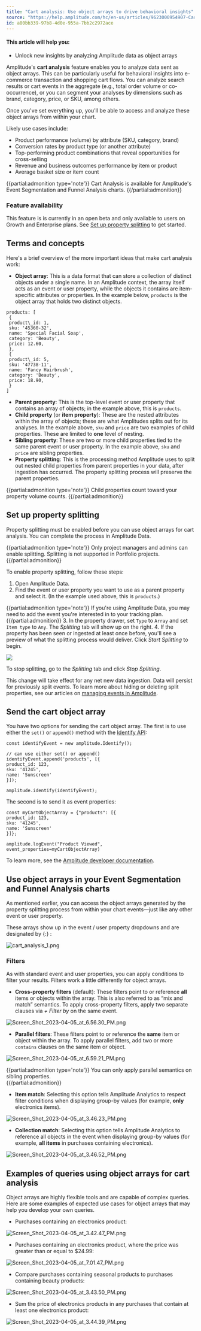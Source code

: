 ```yaml
---
title: "Cart analysis: Use object arrays to drive behavioral insights"
source: "https://help.amplitude.com/hc/en-us/articles/9623000954907-Cart-analysis-Use-object-arrays-to-drive-behavioral-insights"
id: a80bb339-97b8-4d0e-955a-7bb2c2972ace
---
```


#### This article will help you:

* Unlock new insights by analyzing Amplitude data as object arrays

Amplitude's **cart analysis** feature enables you to analyze data sent as object arrays. This can be particularly useful for behavioral insights into e-commerce transaction and shopping cart flows. You can analyze search results or cart events in the aggregate (e.g., total order volume or co-occurrence), or you can segment your analyses by dimensions such as brand, category, price, or SKU, among others.

Once you've set everything up, you'll be able to access and analyze these object arrays from within your chart. 

Likely use cases include:

* Product performance (volume) by attribute (SKU, category, brand)
* Conversion rates by product type (or another attribute)
* Top-performing product combinations that reveal opportunities for cross-selling
* Revenue and business outcomes performance by item or product
* Average basket size or item count

{{partial:admonition type='note'}}
 Cart Analysis is available for Amplitude's Event Segmentation and Funnel Analysis charts.
{{/partial:admonition}}

### Feature availability

This feature is is currently in an open beta and only available to users on Growth and Enterprise plans. See [Set up property splitting](#h_01GGX3KMYSJX6EBW6WHRC7PEMH) to get started. 

## Terms and concepts

Here's a brief overview of the more important ideas that make cart analysis work:

* **Object array**: This is a data format that can store a collection of distinct objects under a single name. In an Amplitude context, the array itself acts as an event or user property, while the objects it contains are item-specific attributes or properties. In the example below, `products` is the object array that holds two distinct objects.

```
products: [  
 {  
 product\_id: 1,  
 sku: '45360-32',  
 name: 'Special Facial Soap',  
 category: 'Beauty',  
 price: 12.60,  
 },  
 {  
 product\_id: 5,  
 sku: '47738-11',  
 name: 'Fancy Hairbrush',  
 category: 'Beauty',  
 price: 18.90,  
 }  
]
```

* **Parent property**: This is the top-level event or user property that contains an array of objects; in the example above, this is `products`.
* **Child property** (or **item property**): These are the nested attributes within the array of objects; these are what Amplitudes splits out for its analyses. In the example above, `sku` and `price` are two examples of child properties. These are limited to **one** level of nesting.
* **Sibling property**: These are two or more child properties tied to the same parent event or user property. In the example above, `sku` and `price` are sibling properties.
* **Property splitting**: This is the processing method Amplitude uses to split out nested child properties from parent properties in your data, after ingestion has occurred. The property splitting process will preserve the parent properties.  
  
{{partial:admonition type='note'}}
Child properties count toward your property volume counts.
{{/partial:admonition}}

## Set up property splitting

Property splitting must be enabled before you can use object arrays for cart analysis. You can complete the process in Amplitude Data.

{{partial:admonition type='note'}}
Only project managers and admins can enable splitting. Splitting is not supported in Portfolio projects.
{{/partial:admonition}}

To enable property splitting, follow these steps:

1. Open Amplitude Data.
2. Find the event or user property you want to use as a parent property and select it. (In the example used above, this is `products`.)  
  
{{partial:admonition type='note'}}
If you're using Amplitude Data, you may need to add the event you're interested in to your tracking plan.
{{/partial:admonition}}
3. In the property drawer, set `Type` to `Array` and set `Item type` to `Any`. The *Splitting* tab will show up on the right.
4. If the property has been seen or ingested at least once before, you'll see a preview of what the splitting process would deliver. Click *Start Splitting* to begin.  
  
![](/docs/output/img/charts/21705259614363)

To stop splitting, go to the *Splitting* tab and click *Stop Splitting*.

This change will take effect for any net new data ingestion. Data will persist for previously split events. To learn more about hiding or deleting split properties, see our articles on [managing events in Amplitude](https://help.amplitude.com/hc/en-us/sections/16805649563163-Clean-up-your-data).

## Send the cart object array

You have two options for sending the cart object array. The first is to use either the `set()` or `append()` method with the [Identify API](https://www.docs.developers.amplitude.com/analytics/apis/identify-api/):

```
const identifyEvent = new amplitude.Identify();  
  
// can use either set() or append()   
identifyEvent.append('products', [{  
product_id: 123,  
sku: '41245',  
name: 'Sunscreen'  
}]);  
  
amplitude.identify(identifyEvent);
```

The second is to send it as event properties:

```
const myCartObjectArray = {"products": [{  
product_id: 123,  
sku: '41245',  
name: 'Sunscreen'   
}]};  
  
amplitude.logEvent("Product Viewed", event_properties=myCartObjectArray)
```

To learn more, see the [Amplitude developer documentation](https://www.docs.developers.amplitude.com/analytics/apis/identify-api/).

## Use object arrays in your Event Segmentation and Funnel Analysis charts

As mentioned earlier, you can access the object arrays generated by the property splitting process from within your chart events—just like any other event or user property.

These arrays show up in the event / user property dropdowns and are designated by {:} :

![cart_analysis_1.png](/docs/output/img/charts/cart-analysis-1-png.png)

### Filters

As with standard event and user properties, you can apply conditions to filter your results. Filters work a little differently for object arrays. 

* **Cross-property filters** (default): These filters point to or reference **all** items or objects within the array. This is also referred to as “mix and match” semantics. To apply cross-property filters, apply two separate clauses via *+ Filter by* on the same event.

![Screen_Shot_2023-04-05_at_6.56.30_PM.png](/docs/output/img/charts/screen-shot-2023-04-05-at-6-56-30-pm-png.png)

* **Parallel filters**: These filters point to or reference the **same** item or object within the array. To apply parallel filters, add two or more `contains` clauses on the same item or object.

![Screen_Shot_2023-04-05_at_6.59.21_PM.png](/docs/output/img/charts/screen-shot-2023-04-05-at-6-59-21-pm-png.png)  
  
{{partial:admonition type='note'}}
You can only apply parallel semantics on sibling properties.  
{{/partial:admonition}}

* **Item match**: Selecting this option tells Amplitude Analytics to respect filter conditions when displaying group-by values (for example, **only** electronics items).

![Screen_Shot_2023-04-05_at_3.46.23_PM.png](/docs/output/img/charts/screen-shot-2023-04-05-at-3-46-23-pm-png.png)

* **Collection match**: Selecting this option tells Amplitude Analytics to reference all objects in the event when displaying group-by values (for example, **all items** in purchases containing electronics).

![Screen_Shot_2023-04-05_at_3.46.52_PM.png](/docs/output/img/charts/screen-shot-2023-04-05-at-3-46-52-pm-png.png)

## Examples of queries using object arrays for cart analysis

Object arrays are highly flexible tools and are capable of complex queries. Here are some examples of expected use cases for object arrays that may help you develop your own queries.

* Purchases containing an electronics product:

![Screen_Shot_2023-04-05_at_3.42.47_PM.png](/docs/output/img/charts/screen-shot-2023-04-05-at-3-42-47-pm-png.png)

* Purchases containing an electronics product, where the price was greater than or equal to $24.99:

![Screen_Shot_2023-04-05_at_7.01.47_PM.png](/docs/output/img/charts/screen-shot-2023-04-05-at-7-01-47-pm-png.png)

* Compare purchases containing seasonal products to purchases containing beauty products:

![Screen_Shot_2023-04-05_at_3.43.50_PM.png](/docs/output/img/charts/screen-shot-2023-04-05-at-3-43-50-pm-png.png)

* Sum the price of electronics products in any purchases that contain at least one electronics product:

![Screen_Shot_2023-04-05_at_3.44.39_PM.png](/docs/output/img/charts/screen-shot-2023-04-05-at-3-44-39-pm-png.png)
